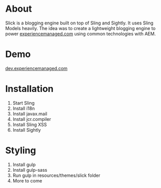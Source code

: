 About
=====
Slick is a blogging engine built on top of Sling and Sightly. It uses Sling Models heavily. The idea was to create a lightweight blogging engine to power [experiencemanaged.com](http://experiencemanaged.com/) using common technologies with AEM.

Demo
====
[dev.experiencemanaged.com](http://dev.experiencemanaged.com/)

Installation
============

1. Start Sling
2. Install i18n
3. Install javax.mail
4. Install jcr.compiler
5. Install Sling XSS
6. Install Sightly

Styling
=======

1. Install gulp
2. Install gulp-sass
3. Run gulp in resources/themes/slick folder
4. More to come